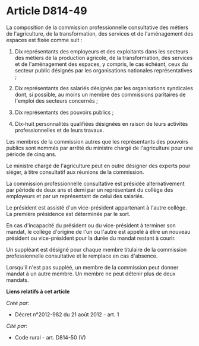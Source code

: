 # Article D814-49

La composition de la commission professionnelle consultative des métiers de l'agriculture, de la transformation, des services
et de l'aménagement des espaces est fixée comme suit :

1. Dix représentants des employeurs et des exploitants dans les secteurs des métiers de la production agricole, de la
transformation, des services et de l'aménagement des espaces, y compris, le cas échéant, ceux du secteur public désignés par
les organisations nationales représentatives ;

2. Dix représentants des salariés désignés par les organisations syndicales dont, si possible, au moins un membre des
commissions paritaires de l'emploi des secteurs concernés ;

3. Dix représentants des pouvoirs publics ;

4. Dix-huit personnalités qualifiées désignées en raison de leurs activités professionnelles et de leurs travaux.

Les membres de la commission autres que les représentants des pouvoirs publics sont nommés par arrêté du ministre chargé de
l'agriculture pour une période de cinq ans.

Le ministre chargé de l'agriculture peut en outre désigner des experts pour siéger, à titre consultatif aux réunions de la
commission.

La commission professionnelle consultative est présidée alternativement par période de deux ans et demi par un représentant
du collège des employeurs et par un représentant de celui des salariés.

Le président est assisté d'un vice-président appartenant à l'autre collège. La première présidence est déterminée par le
sort.

En cas d'incapacité du président ou du vice-président à terminer son mandat, le collège d'origine de l'un ou l'autre est
appelé à élire un nouveau président ou vice-président pour la durée du mandat restant à courir.

Un suppléant est désigné pour chaque membre titulaire de la commission professionnelle consultative et le remplace en cas
d'absence.

Lorsqu'il n'est pas suppléé, un membre de la commission peut donner mandat à un autre membre. Un membre ne peut détenir plus
de deux mandats.

**Liens relatifs à cet article**

_Créé par_:

  - Décret n°2012-982 du 21 août 2012 - art. 1

_Cité par_:

  - Code rural - art. D814-50 (V)
